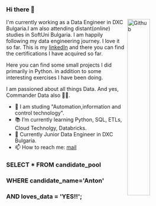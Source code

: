 ### Hi there 👋

<img width="35%" align="right" alt="Github" src="https://user-images.githubusercontent.com/48678280/88862734-4903af80-d201-11ea-968b-9c939d88a37c.gif" />

I'm currently working as a Data Engineer in DXC Bulgaria.I am also attending distant(<i>online</i>) studies in SoftUni Bulgaria. I am happily following my data engineering journey. I love it so far. This is my [linkedIn](https://www.linkedin.com/in/anton-kostov-807a96136) and there you can find the certifications I have acquired so far.

Here you can find some small projects I did primarily in Python. in addition to some interesting exercises I have been doing.

I am passioned about all things Data. And yes, Commander Data also 🖖🏻.



- 🔭 I am studing "Automation,information and control technology".
- 📚 I’m currently learning Python, SQL, ETLs, Cloud Technolgy, Databricks.
- 👯 Currently Junior Data Engineer in DXC Bulgaria. 
- 📫 How to reach me: [mail](mailto:anton_kostov@protonmail.com)

### SELECT * FROM candidate_pool
### WHERE candidate_name='Anton'
### AND loves_data = 'YES!!';
